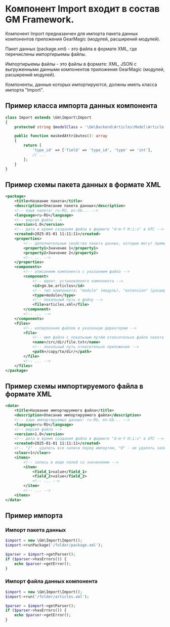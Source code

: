 # Компонент Import входит в состав GM Framework.

Компонент Import предназанчен для импорта пакета данных компонентов приложения GearMagic (модулей, расширений модулей).

Пакет данных (package.xml) - это файла в формате XML, где перечислены импортирыемы файлы.

Импортирыемы файлы - это файлы в формате: XML, JSON c выгруженными данными компонентов приложения GearMagic (модулей, расширений модулей).

Компоненты, данные которых импортируются, должны иметь класса импорта "Import".

## Пример класса импорта данных компонента
```php
class Import extends \Gm\Import\Import
{
    protected string $modelClass = '\Gm\Backend\Articles\Model\Article';

    public function maskedAttributes(): array
    {
        return [
            'type_id' => ['field' => 'type_id', 'type' => 'int'],
            // ...
        ];
    }
}
```


## Пример схемы пакета данных в формате XML
```xml
<package>
    <title>Название пакета</title>
    <description>Описание пакета данных</description>
    <!-- язык пакета: ru-RU, en-Gb... -->
    <language>ru-RU</language>
    <!-- версия файла -->
    <version>1.0</version>
    <!-- дата и время создания файла в формате "d-m-Y H:i:s" в UTC -->
    <created>2025-01-01 11:11:11</created>
    <properties>
        <!-- дополнительные свойства пакета данных, которые могут применяться в будущем -->
        <property1>Значение 1</property1>
        <property2>Значение 2</property2>
        <!-- ... -->
    </properties>
    <components>
        <!-- описанием компонента с указанием файла -->
        <component>
            <!-- идент. установленого компонента -->
            <id>gm.be.articles</id>
            <!-- тип компонента: "module" (модуль), "extension" (расширение модуля) -->
            <type>module</type>
            <!-- локальный путь к файлу -->
            <file>articles.xml</file>
        </component>
        <!-- ... -->
    </components>
    <files>
        <!-- копирование файлов в указанную директорию -->
        <file>
            <!-- имя файла с локальным путём относительно файла пакета данных -->
            <name>/src/dir/file.txt</name>
            <!-- локальный путь относительно приложения -->
            <path>/copy/to/dir/</path>
        </file>
        <!-- ... -->
    </files>
</package>
```

## Пример схемы импортируемого файла в формате XML
```xml
<data>
    <title>Название импортируемого файла</title>
    <description>Описание импортируемого файла</description>
    <!-- язык импортируемых данных: ru-RU, en-Gb... -->
    <language>ru-RU</language>
    <!-- версия файла -->
    <version>1.0</version>
    <!-- дата и время создания файла в формате "d-m-Y H:i:s" в UTC -->
    <created>2025-01-01 11:11:11</created>
    <!-- "1" - удалить все записи перед импортом, "0" - не удалять записи -->
    <clear>1</clear>
    <items>
        <!-- запись в виде полей со значениями -->
        <item>
            <field_1>value</field_1>
            <field_2>value</field_2>
            <!-- ... -->
        </item>
        <!-- ... -->
    <items>
</data>
```

## Пример импорта
### Импорт пакета данных
```php
$import = new \Gm\Import\Import();
$import->runPackage('/folder/package.xml');

$parser = $import->getParser();
if ($parser->hasErrors()) {
    echo $parser->getError();
}
```

### Импорт файла данных компонента
```php
$import = new \Gm\Import\Import();
$import->run('/folder/articles.xml');

$parser = $import->getParser();
if ($parser->hasErrors()) {
    echo $parser->getError();
}
```
